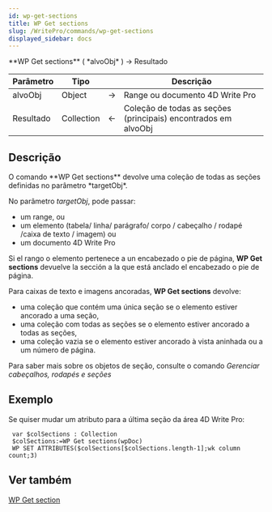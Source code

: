```yaml
---
id: wp-get-sections
title: WP Get sections
slug: /WritePro/commands/wp-get-sections
displayed_sidebar: docs
---
```


<!--REF #_command_.WP Get sections.Syntax-->**WP Get sections** ( *alvoObj* ) -> Resultado<!-- END REF-->
<!--REF #_command_.WP Get sections.Params-->
| Parâmetro | Tipo |  | Descrição |
| --- | --- | --- | --- |
| alvoObj | Object | &#8594;  | Range ou documento 4D Write Pro |
| Resultado | Collection | &#8592; | Coleção de todas as seções (principais) encontrados em alvoObj |

<!-- END REF-->

## Descrição 

<!--REF #_command_.WP Get sections.Summary-->O comando **WP Get sections** devolve uma coleção de todas as seções definidas no parâmetro *targetObj*.<!-- END REF-->

No parâmetro *targetObj*, pode passar:

* um range, ou
* um elemento (tabela/ linha/ parágrafo/ corpo / cabeçalho / rodapé /caixa de texto / imagem) ou
* um documento 4D Write Pro

Si el rango o elemento pertenece a un encabezado o pie de página, **WP Get sections** devuelve la sección a la que está anclado el encabezado o pie de página.

Para caixas de texto e imagens ancoradas, **WP Get sections** devolve: 

* uma coleção que contém uma única seção se o elemento estiver ancorado a uma seção,
* uma coleção com todas as seções se o elemento estiver ancorado a todas as seções,
* uma coleção vazia se o elemento estiver ancorado à vista aninhada ou a um número de página.

Para saber mais sobre os objetos de seção, consulte o comando *Gerenciar cabeçalhos, rodapés e seções*

## Exemplo 

Se quiser mudar um atributo para a última seção da área 4D Write Pro:

```4d
 var $colSections : Collection
 $colSections:=WP Get sections(wpDoc)
 WP SET ATTRIBUTES($colSections[$colSections.length-1];wk column count;3)
```

## Ver também 

[WP Get section](wp-get-section.md)  